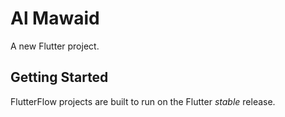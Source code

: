 # Al Mawaid 

A new Flutter project.

## Getting Started

FlutterFlow projects are built to run on the Flutter _stable_ release.
